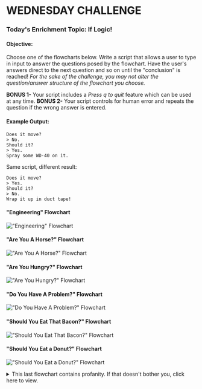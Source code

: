 # WEDNESDAY CHALLENGE
### Today's Enrichment Topic: If Logic!

#### Objective:
Choose one of the flowcharts below. Write a script that allows a user to type in input to answer the questions posed by the flowchart. Have the user's answers direct to the next question and so on until the "conclusion" is reached! *For the sake of the challenge, you may not alter the question/answer structure of the flowchart you choose.*

**BONUS 1-** Your script includes a *Press q to quit* feature which can be used at any time.
**BONUS 2-** Your script controls for human error and repeats the question if the wrong answer is entered.

#### Example Output:
    Does it move?
    > No.
    Should it?
    > Yes.
    Spray some WD-40 on it.

Same script, different result:

    Does it move?
    > Yes.
    Should it?
    > No.
    Wrap it up in duct tape!
    
#### "Engineering" Flowchart
!["Engineering" Flowchart](https://github.com/csfeeser/images/blob/master/0Gu1l9Mg.jpg?raw=true)

#### "Are You A Horse?" Flowchart
!["Are You A Horse?" Flowchart](https://github.com/csfeeser/images/blob/master/12-Am-I-a-horse-flowchart.jpg?raw=true)

#### "Are You Hungry?" Flowchart
!["Are You Hungry?" Flowchart](https://github.com/csfeeser/images/blob/master/5-Are-you-hungry-flowchart.jpg?raw=true)

#### "Do You Have A Problem?" Flowchart
!["Do You Have A Problem?" Flowchart](https://github.com/csfeeser/images/blob/master/ayzp0gvl4ehx.jpg?raw=true)

#### "Should You Eat That Bacon?" Flowchart
!["Should You Eat That Bacon?" Flowchart](https://github.com/csfeeser/images/blob/master/should-you-eat-that-bacon-flow-chart-should-you-eat-2740115.png?raw=true)

#### "Should You Eat a Donut?" Flowchart
!["Should You Eat a Donut?" Flowchart](https://github.com/csfeeser/images/blob/master/tumblr_ov54satrIC1s7f9xxo1_1280.jpg?raw=true)

<details><summary>This last flowchart contains profanity. If that doesn't bother you, click here to view.</summary>
	
#### "US Army Problem Solving" Flowchart
!["US Army Problem Solving" Flowchart](https://github.com/csfeeser/images/blob/master/17f461b0a5b48b3f84b00acb6794acbe.jpg?raw=true)

</details>

